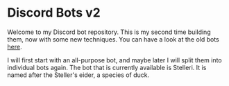 # Discord Bots v2

Welcome to my Discord bot repository. This is my second time building them, now with 
some new techniques. You can have a look at the old bots [here](https://github.com/PuffinKwadraat/Discord-Bots).

I will first start with an all-purpose bot, and maybe later I will split them into individual
bots again. The bot that is currently available is Stelleri. It is named after the Steller's
eider, a species of duck.
